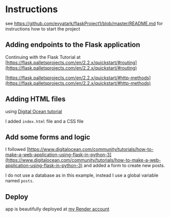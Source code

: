 # Instructions

see https://github.com/evyatark/flaskProject1/blob/master/README.md for instructions how to start the project

## Adding endpoints to the Flask application
Continuing with the Flask Tutorial at
[https://flask.palletsprojects.com/en/2.2.x/quickstart/#routing](https://flask.palletsprojects.com/en/2.2.x/quickstart/#routing)

[https://flask.palletsprojects.com/en/2.2.x/quickstart/#http-methods](https://flask.palletsprojects.com/en/2.2.x/quickstart/#http-methods)

## Adding HTML files
using [Digital Ocean tutorial](https://www.digitalocean.com/community/tutorials/how-to-make-a-web-application-using-flask-in-python-3)

I added `index.html` file and a CSS file

## Add some forms and logic
I followed [https://www.digitalocean.com/community/tutorials/how-to-make-a-web-application-using-flask-in-python-3](https://www.digitalocean.com/community/tutorials/how-to-make-a-web-application-using-flask-in-python-3) 
and added a form to create new posts.

I do not use a database as in this example, instead I use a global variable named `posts`.

## Deploy
app is beautifully deployed at [my Render account](https://evyatar1-flask2.onrender.com/)

